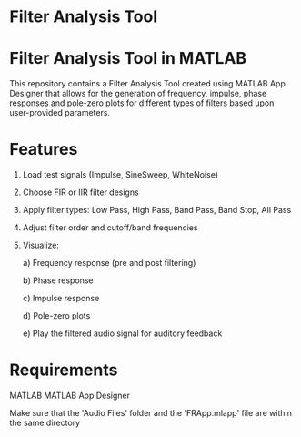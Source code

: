 # Filter Analysis Tool
# Filter Analysis Tool in MATLAB

This repository contains a Filter Analysis Tool created using MATLAB App Designer that allows for the generation of frequency, impulse, phase responses and pole-zero plots for different types of filters based upon user-provided parameters.

# Features

1) Load test signals (Impulse, SineSweep, WhiteNoise)

2) Choose FIR or IIR filter designs

3) Apply filter types: Low Pass, High Pass, Band Pass, Band Stop, All Pass

4) Adjust filter order and cutoff/band frequencies

5) Visualize:

   a) Frequency response (pre and post filtering)

   b) Phase response

   c) Impulse response

   d) Pole-zero plots

   e) Play the filtered audio signal for auditory feedback


# Requirements

MATLAB
MATLAB App Designer

Make sure that the 'Audio Files' folder and the 'FRApp.mlapp' file are within the same directory
   
